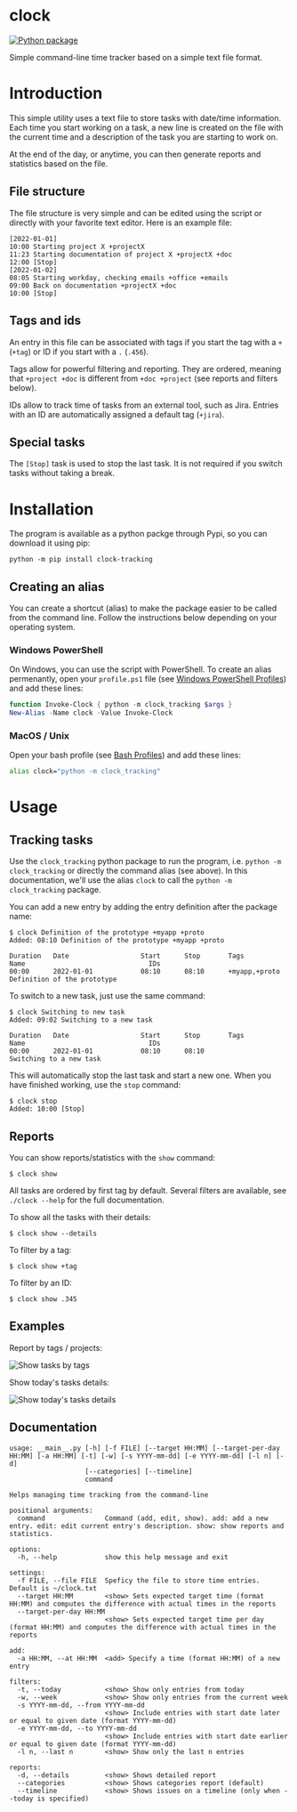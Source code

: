 # clock

[![Python package](https://github.com/computoms/clock/actions/workflows/python-package.yml/badge.svg)](https://github.com/computoms/clock/actions/workflows/python-package.yml)

Simple command-line time tracker based on a simple text file format.

# Introduction

This simple utility uses a text file to store tasks with date/time information. Each time you start working on a task, a new line is created on the file with the current time and a description of the task you are starting to work on.

At the end of the day, or anytime, you can then generate reports and statistics based on the file.

## File structure

The file structure is very simple and can be edited using the script or directly with your favorite text editor.
Here is an example file:

```
[2022-01-01]
10:00 Starting project X +projectX
11:23 Starting documentation of project X +projectX +doc
12:00 [Stop]
[2022-01-02]
08:05 Starting workday, checking emails +office +emails
09:00 Back on documentation +projectX +doc
10:00 [Stop]
```

## Tags and ids

An entry in this file can be associated with tags if you start the tag with a `+` (`+tag`) or ID if you start with a `.` (`.456`). 

Tags allow for powerful filtering and reporting. They are ordered, meaning that `+project +doc` is different from `+doc +project` (see reports and filters below).

IDs allow to track time of tasks from an external tool, such as Jira. Entries with an ID are automatically assigned a default tag (`+jira`).

## Special tasks

The `[Stop]` task is used to stop the last task. It is not required if you switch tasks without taking a break.

# Installation

The program is available as a python packge through Pypi, so you can download it using pip:

```
python -m pip install clock-tracking
```

## Creating an alias

You can create a shortcut (alias) to make the package easier to be called from the command line. Follow the instructions below depending on your operating system.

### Windows PowerShell

On Windows, you can use the script with PowerShell. To create an alias permenantly, open your `profile.ps1` file (see [Windows PowerShell Profiles](https://docs.microsoft.com/en-us/powershell/module/microsoft.powershell.core/about/about_profiles?view=powershell-7.2)) and add these lines:

```powershell
function Invoke-Clock { python -m clock_tracking $args }
New-Alias -Name clock -Value Invoke-Clock
```

### MacOS / Unix

Open your bash profile (see [Bash Profiles](https://www.gnu.org/software/bash/manual/html_node/Bash-Startup-Files.html)) and add these lines:

```bash
alias clock="python -m clock_tracking"
```

# Usage

## Tracking tasks

Use the `clock_tracking` python package to run the program, i.e. `python -m clock_tracking` or directly the command alias (see above). In this documentation, we'll use the alias `clock` to call the `python -m clock_tracking` package. 

You can add a new entry by adding the entry definition after the package name:

```
$ clock Definition of the prototype +myapp +proto
Added: 08:10 Definition of the prototype +myapp +proto

Duration   Date                  Start      Stop       Tags            Name                               IDs
00:00      2022-01-01            08:10      08:10      +myapp,+proto   Definition of the prototype         
```

To switch to a new task, just use the same command:

```
$ clock Switching to new task
Added: 09:02 Switching to a new task

Duration   Date                  Start      Stop       Tags            Name                               IDs
00:00      2022-01-01            08:10      08:10                      Switching to a new task
```

This will automatically stop the last task and start a new one. When you have finished working, use the `stop` command:

```
$ clock stop
Added: 10:00 [Stop]
```

## Reports

You can show reports/statistics with the `show` command:

```
$ clock show
```

All tasks are ordered by first tag by default. Several filters are available, see `./clock --help` for the full documentation.

To show all the tasks with their details:

```
$ clock show --details
```

To filter by a tag:

```
$ clock show +tag
```

To filter by an ID:

```
$ clock show .345
```

## Examples

Report by tags / projects:

![Show tasks by tags](https://github.com/computoms/clock/blob/main/img/myapp.png?raw=true)

Show today's tasks details:

![Show today's tasks details](https://github.com/computoms/clock/blob/main/img/details.png?raw=true)

## Documentation

```
usage: __main__.py [-h] [-f FILE] [--target HH:MM] [--target-per-day HH:MM] [-a HH:MM] [-t] [-w] [-s YYYY-mm-dd] [-e YYYY-mm-dd] [-l n] [-d]
                   [--categories] [--timeline]
                   command

Helps managing time tracking from the command-line

positional arguments:
  command               Command (add, edit, show). add: add a new entry. edit: edit current entry's description. show: show reports and statistics.

options:
  -h, --help            show this help message and exit

settings:
  -f FILE, --file FILE  Speficy the file to store time entries. Default is ~/clock.txt
  --target HH:MM        <show> Sets expected target time (format HH:MM) and computes the difference with actual times in the reports
  --target-per-day HH:MM
                        <show> Sets expected target time per day (format HH:MM) and computes the difference with actual times in the reports

add:
  -a HH:MM, --at HH:MM  <add> Specify a time (format HH:MM) of a new entry

filters:
  -t, --today           <show> Show only entries from today
  -w, --week            <show> Show only entries from the current week
  -s YYYY-mm-dd, --from YYYY-mm-dd
                        <show> Include entries with start date later or equal to given date (format YYYY-mm-dd)
  -e YYYY-mm-dd, --to YYYY-mm-dd
                        <show> Include entries with start date earlier or equal to given date (format YYYY-mm-dd)
  -l n, --last n        <show> Show only the last n entries

reports:
  -d, --details         <show> Shows detailed report
  --categories          <show> Shows categories report (default)
  --timeline            <show> Shows issues on a timeline (only when --today is specified)
```